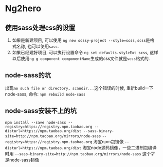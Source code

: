 # Ng2hero

## 使用sass处理css的设置
1. 如果是新建项目, 可以使用 `ng new scssy-project --style=scss`, `scss`是格式名称, 也可以使用`sass`.
2. 如果已经建好项目, 可以执行设置命令 `ng set defaults.styleExt scss`, 这样以后使用`ng g component componentName`生成的css文件就是`scss`格式的.  

## node-sass的坑
出现`no such file or directory, scandir...`这个错误的时候, 重新build一下node-sass, 命令: `npm rebuild node-sass`

## node-sass安装不上的坑

`npm install --save node-sass --registry=https://registry.npm.taobao.org --disturl=https://npm.taobao.org/dist --sass-binary-site=http://npm.taobao.org/mirrors/node-sass`
`--registry=https://registry.npm.taobao.org` 淘宝npm包镜像
`--disturl=https://npm.taobao.org/dist` 淘宝node源码镜像，一些二进制包编译时用
`--sass-binary-site=http://npm.taobao.org/mirrors/node-sass` 这个才是node-sass镜像